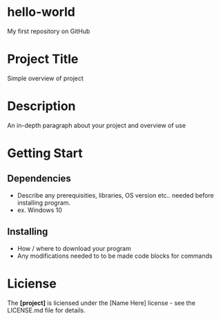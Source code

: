 # hello-world
My first repository on GitHub
# Project Title #
Simple overview of project
# Description #
An in-depth paragraph about your project and overview of use
# Getting Start #
## Dependencies ##
* Describe any prerequisities, libraries, OS version etc.. needed before installing program.
* ex. Windows 10
## Installing ##
* How / where to download your program
* Any modifications needed to to be made 
code blocks for commands
# Liciense #
The **[project]** is liciensed under the [Name Here] license - see the LICENSE.md file for details.
